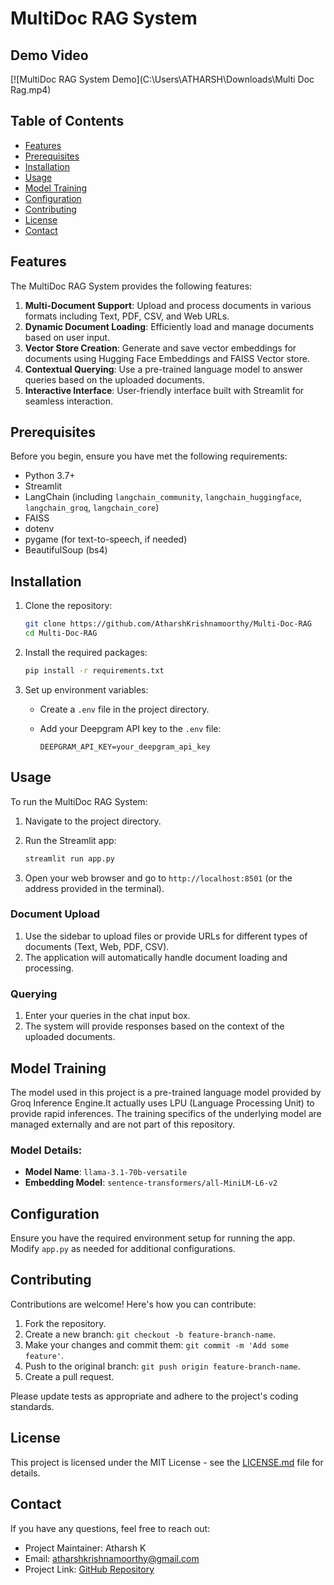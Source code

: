 # MultiDoc RAG System

## Demo Video

[![MultiDoc RAG System Demo](C:\Users\ATHARSH\Downloads\Multi Doc Rag.mp4)

## Table of Contents

- [Features](#features)
- [Prerequisites](#prerequisites)
- [Installation](#installation)
- [Usage](#usage)
- [Model Training](#model-training)
- [Configuration](#configuration)
- [Contributing](#contributing)
- [License](#license)
- [Contact](#contact)

## Features

The MultiDoc RAG System provides the following features:

1. **Multi-Document Support**: Upload and process documents in various formats including Text, PDF, CSV, and Web URLs.
2. **Dynamic Document Loading**: Efficiently load and manage documents based on user input.
3. **Vector Store Creation**: Generate and save vector embeddings for documents using Hugging Face Embeddings and FAISS Vector store.
4. **Contextual Querying**: Use a pre-trained language model to answer queries based on the uploaded documents.
5. **Interactive Interface**: User-friendly interface built with Streamlit for seamless interaction.

## Prerequisites

Before you begin, ensure you have met the following requirements:

- Python 3.7+
- Streamlit
- LangChain (including `langchain_community`, `langchain_huggingface`, `langchain_groq`, `langchain_core`)
- FAISS
- dotenv
- pygame (for text-to-speech, if needed)
- BeautifulSoup (bs4)

## Installation

1. Clone the repository:

    ```bash
    git clone https://github.com/AtharshKrishnamoorthy/Multi-Doc-RAG
    cd Multi-Doc-RAG
    ```

2. Install the required packages:

    ```bash
    pip install -r requirements.txt
    ```

3. Set up environment variables:
   - Create a `.env` file in the project directory.
   - Add your Deepgram API key to the `.env` file:

     ```
     DEEPGRAM_API_KEY=your_deepgram_api_key
     ```

## Usage

To run the MultiDoc RAG System:

1. Navigate to the project directory.
2. Run the Streamlit app:

    ```bash
    streamlit run app.py
    ```

3. Open your web browser and go to `http://localhost:8501` (or the address provided in the terminal).

### Document Upload

1. Use the sidebar to upload files or provide URLs for different types of documents (Text, Web, PDF, CSV).
2. The application will automatically handle document loading and processing.

### Querying

1. Enter your queries in the chat input box.
2. The system will provide responses based on the context of the uploaded documents.

## Model Training

The model used in this project is a pre-trained language model provided by Groq Inference Engine.It actually uses LPU (Language Processing Unit) to provide rapid inferences. The training specifics of the underlying model are managed externally and are not part of this repository.

### Model Details:

- **Model Name**: `llama-3.1-70b-versatile`
- **Embedding Model**: `sentence-transformers/all-MiniLM-L6-v2`

## Configuration

Ensure you have the required environment setup for running the app. Modify `app.py` as needed for additional configurations.

## Contributing

Contributions are welcome! Here's how you can contribute:

1. Fork the repository.
2. Create a new branch: `git checkout -b feature-branch-name`.
3. Make your changes and commit them: `git commit -m 'Add some feature'`.
4. Push to the original branch: `git push origin feature-branch-name`.
5. Create a pull request.

Please update tests as appropriate and adhere to the project's coding standards.

## License

This project is licensed under the MIT License - see the [LICENSE.md](LICENSE.md) file for details.

## Contact

If you have any questions, feel free to reach out:

- Project Maintainer: Atharsh K
- Email: atharshkrishnamoorthy@gmail.com
- Project Link: [GitHub Repository](https://github.com/AtharshKrishnamoorthy/Multi-Doc-RAG)
